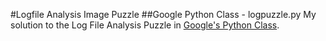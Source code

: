 #Logfile Analysis Image Puzzle
##Google Python Class - logpuzzle.py
My solution to the Log File Analysis Puzzle in [Google's Python Class](https://developers.google.com/edu/python/).
